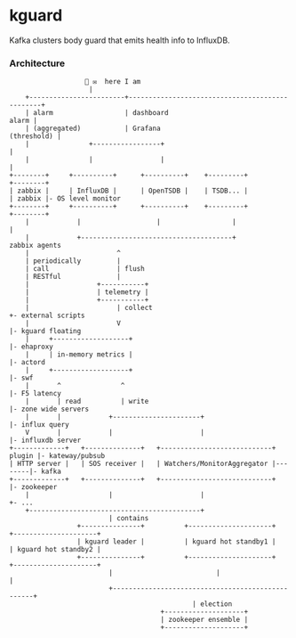 # kguard

Kafka clusters body guard that emits health info to InfluxDB.

### Architecture

    
                       👥 ✉  here I am
                        |              
        +------------------------+------------------------------------------------+
        | alarm                  | dashboard                                alarm |
        | (aggregated)           | Grafana                            (threshold) |
        |               +-----------------+                                       |
        |               |                 |                                       |
    +--------+     +----------+      +----------+    +---------+               +--------+
    | zabbix |     | InfluxDB |      | OpenTSDB |    | TSDB... |               | zabbix |- OS level monitor
    +--------+     +----------+      +----------+    +---------+               +--------+
        |            |                   |                  |                     |
        |            +--------------------------------------+                 zabbix agents
        |                      ^
        | periodically         |
        | call                 | flush
        | RESTful              |
        |                 +-----------+
        |                 | telemetry |
        |                 +-----------+                                        
        |                      | collect                                       +- external scripts
        |                      V                                               |- kguard floating
        |     +-------------------+                                            |- ehaproxy
        |     | in-memory metrics |                                            |- actord
        |     +-------------------+                                            |- swf
        |       ^               ^                                              |- F5 latency
        |       | read          | write                                        |- zone wide servers
        |       |            +----------------------+                          |- influx query
        V       |            |                      |                          |- influxdb server
    +-------------+   +--------------+   +----------------------------+ plugin |- kateway/pubsub
    | HTTP server |   | SOS receiver |   | Watchers/MonitorAggregator |--------|- kafka
    +-------------+   +--------------+   +----------------------------+        |- zookeeper 
        |                    |                      |                          +- ...
        +-------------------------------------------+
                             | contains
                     +---------------+          +---------------------+     +---------------------+
                     | kguard leader |          | kguard hot standby1 |     | kguard hot standby2 | 
                     +---------------+          +---------------------+     +---------------------+
                             |                          |                       |
                             +--------------------------------------------------+
                                                  | election
                                          +--------------------+
                                          | zookeeper ensemble |
                                          +--------------------+

